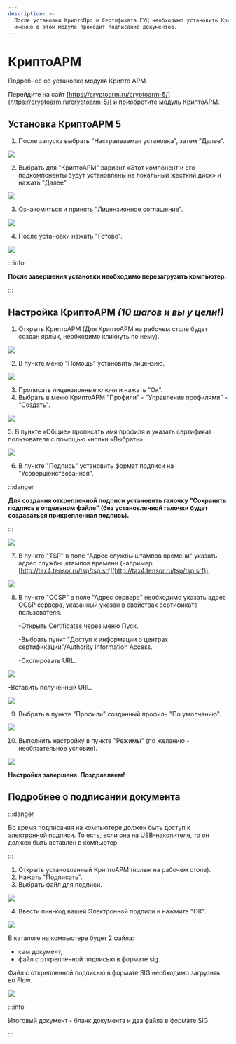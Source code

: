 ```yaml
---
description: >-
  После установки КриптоПро и Сертификата ГУЦ необходимо установить КриптоАРМ,
  именно в этом модуле проходит подписание документов.
---
```


# КриптоАРМ

Подробнее об установке модуля Крипто АРМ

Перейдите на сайт [https://cryptoarm.ru/cryptoarm-5/](https://cryptoarm.ru/cryptoarm-5/)  и приобретите модуль КриптоАРМ.

## Установка КриптоАРМ 5

1. После запуска  выбрать "Настраиваемая установка", затем "Далее".

![](<../../.gitbook/assets/image (46).png>)

2. Выбрать для "КриптоАРМ" вариант «Этот компонент и его подкомпоненты будут установлены на локальный жесткий диск» и нажать "Далее".

![](<../../.gitbook/assets/image (47).png>)

3. Ознакомиться и принять "Лицензионное соглашение".

![](<../../.gitbook/assets/image (48).png>)

4. После установки нажать "Готово".

![](<../../.gitbook/assets/image (49).png>)



:::info

**После завершения установки необходимо перезагрузить компьютер.**&#x20;

:::

## Настройка КриптоАРМ _(10 шагов и вы у цели!)_

1. Открыть КриптоАРМ (Для КриптоАРМ на рабочем столе будет создан ярлык, необходимо кликнуть по нему).

![](<../../.gitbook/assets/image (50).png>)

2. В пункте меню "Помощь" установить лицензию.

![](<../../.gitbook/assets/image (51).png>)

3. Прописать лицензионные ключи и нажать "Ок".&#x20;
4. Выбрать в меню КриптоАРМ "Профили" - "Управление профилями" -"Создать".

![](<../../.gitbook/assets/image (52).png>)

5\. В пункте «Общие» прописать имя профиля и указать сертификат пользователя с помощью кнопки «Выбрать».

![](<../../.gitbook/assets/image (53).png>)

6. В пункте "Подпись" установить формат подписи на "Усовершенствованная".&#x20;

:::danger

**Для создания открепленной подписи установить галочку "Сохранять подпись в отдельном файле" (без установленной галочки будет создаваться прикрепленная подпись).**

:::

![](<../../.gitbook/assets/image (54).png>)

7. В пункте "TSP" в поле "Адрес службы штампов времени" указать адрес службы штампов времени (например, [http://tax4.tensor.ru/tsp/tsp.srf](http://tax4.tensor.ru/tsp/tsp.srf)).

![](<../../.gitbook/assets/image (55).png>)

8.  В пункте "OCSP" в поле "Адрес сервера" необходимо указать адрес OCSP сервера, указанный указан в свойствах сертификата пользователя.

    -Открыть Certificates через меню Пуск.

    -Выбрать пункт "Доступ к информации о центрах сертификации"/Authority Information Access.

    -Скопировать URL.&#x20;

![](<../../.gitbook/assets/image (56).png>)

-Вставить полученный URL.

![](<../../.gitbook/assets/image (57).png>)

9. Выбрать в пункте "Профили" созданный профиль "По умолчанию".

![](<../../.gitbook/assets/image (58).png>)

10. Выполнить настройку в пункте "Режимы" (по желанию - необязательное условие).

![](<../../.gitbook/assets/image (59).png>)

**Настройка завершена. Поздравляем!**

## Подробнее о подписании документа

:::danger

Во время подписания на компьютере должен быть доступ к электронной подписи. То есть, если она на USB-накопителе, то он должен быть вставлен в компьютер.

:::

1. Открыть установленный КриптоАРМ (ярлык на рабочем столе).
2. Нажать "Подписать".
3. Выбрать файл для подписи.

![](<../../.gitbook/assets/image (60).png>)

4. Ввести пин-код вашей Электронной подписи и нажмите "ОК".

![](<../../.gitbook/assets/image (61).png>)

В каталоге на компьютере будет 2 файла:&#x20;

* сам документ;
* файл с открепленной подписью в формате sig.

&#x20;Файл с открепленной подписью в формате SIG необходимо загрузить во Flow.

![](<../../.gitbook/assets/image (62).png>)

:::info

Итоговый документ - бланк документа и два файла в формате SIG

:::
